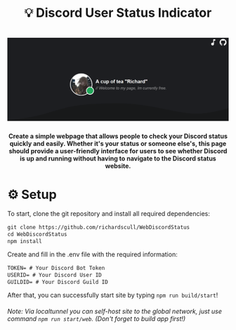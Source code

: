 <h1 align="center">💡 Discord User Status Indicator</h1>
<h1 align="center">
<img src="./sample.png" alt="Richard's coffee shop">
</h1>
<h4 align="center">Create a simple webpage that allows people to check your Discord status quickly and easily. Whether it's your status or someone else's, this page should provide a user-friendly interface for users to see whether Discord is up and running without having to navigate to the Discord status website.<h4>

# ⚙️ Setup

To start, clone the git repository and install all required dependencies:

```shell
git clone https://github.com/richardscull/WebDiscordStatus
cd WebDiscordStatus
npm install
```

Сreate and fill in the .env file with the required information:

```env
TOKEN= # Your Discord Bot Token
USERID= # Your Discord User ID
GUILDID= # Your Discord Guild ID
```

After that, you can successfully start site by typing `npm run build/start`!

###### Note: Via localtunnel you can self-host site to the global network, just use command `npm run start/web`. (Don't forget to build app first!)
